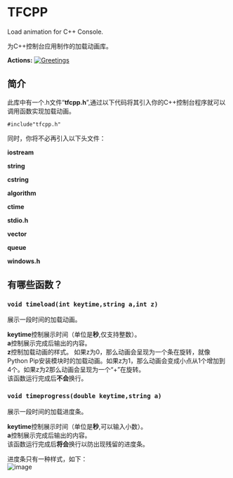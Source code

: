 # TFCPP
Load animation for C++ Console.

为C++控制台应用制作的加载动画库。

**Actions:**
[![Greetings](https://github.com/yulinfeng16/TFCPP/actions/workflows/greetings.yml/badge.svg)](https://github.com/yulinfeng16/TFCPP/actions/workflows/greetings.yml)

## 简介
此库中有一个.h文件“**tfcpp.h**”,通过以下代码将其引入你的C++控制台程序就可以调用函数实现加载动画。

```#include"tfcpp.h"```

同时，你将不必再引入以下头文件：

**iostream**

**string**

**cstring**

**algorithm**

**ctime**

**stdio.h**

**vector**

**queue**

**windows.h**

## 有哪些函数？
### ```void timeload(int keytime,string a,int z)```

展示一段时间的加载动画。

**keytime**控制展示时间（单位是**秒**,仅支持整数）。
<br>**a**控制展示完成后输出的内容。
<br>**z**控制加载动画的样式。
如果z为0，那么动画会呈现为一个条在旋转，就像Python Pip安装模块时的加载动画。如果z为1，那么动画会变成小点从1个增加到4个。如果z为2那么动画会呈现为一个“+”在旋转。
<br>该函数运行完成后**不会**换行。

### ```void timeprogress(double keytime,string a)```

展示一段时间的加载进度条。

**keytime**控制展示时间（单位是**秒**,可以输入小数）。<br>**a**控制展示完成后输出的内容。<br>该函数运行完成后**将会**换行以防出现残留的进度条。

进度条只有一种样式，如下：<br>![image](https://user-images.githubusercontent.com/86186021/219015171-9bd37f34-44b8-4d73-9061-ff92925f166b.png)
